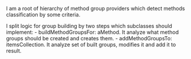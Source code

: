 I am a root of hierarchy of method group providers which detect methods classification by some criteria.

I split logic for group building by two steps which subclasses should implement:
	- buildMethodGroupsFor: aMethod. It analyze what method groups should be created and creates them.
	- addMethodGroupsTo: itemsCollection. It analyze set of built groups, modifies it and add it to result.
